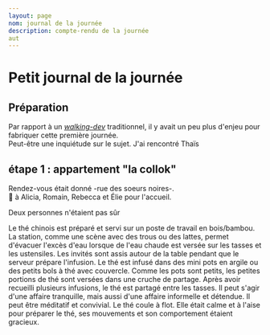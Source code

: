 ```yaml
---
layout: page
nom: journal de la journée
description: compte-rendu de la journée
aut
---
```


# Petit journal de la journée

## Préparation

Par rapport à un _[walking-dev](https://blog.agiletribu.com/2017/08/31/walkingdev-permagilite-toulouse/)_ traditionnel, il y avait un peu plus d'enjeu pour fabriquer cette première journée.  
Peut-être une inquiétude sur le sujet. J'ai rencontré Thaïs


## étape 1 : appartement "la collok"

Rendez-vous était donné -rue des soeurs noires-.  
🙇 à Alicia, Romain, Rebecca et Élie pour l'accueil.  
  
Deux personnes n'étaient pas sûr 

Le thé chinois est préparé et servi sur un poste de travail en bois/bambou. La station, comme une scène avec des trous ou des lattes, permet d'évacuer l'excès d'eau lorsque de l'eau chaude est versée sur les tasses et les ustensiles. Les invités sont assis autour de la table pendant que le serveur prépare l'infusion. Le thé est infusé dans des mini pots en argile ou des petits bols à thé avec couvercle. Comme les pots sont petits, les petites portions de thé sont versées dans une cruche de partage. Après avoir recueilli plusieurs infusions, le thé est partagé entre les tasses. Il peut s'agir d'une affaire tranquille, mais aussi d'une affaire informelle et détendue. Il peut être méditatif et convivial. Le thé coule à flot.
 Elle était calme et à l'aise pour préparer le thé, ses mouvements et son comportement étaient gracieux.